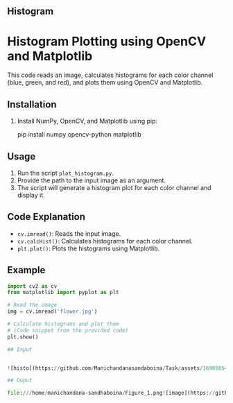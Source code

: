 ## Histogram

# Histogram Plotting using OpenCV and Matplotlib

This code reads an image, calculates histograms for each color channel (blue, green, and red), and plots them using OpenCV and Matplotlib.

## Installation

1. Install NumPy, OpenCV, and Matplotlib using pip:

   pip install numpy opencv-python matplotlib

   
## Usage

1. Run the script `plot_histogram.py`.
2. Provide the path to the input image as an argument.
3. The script will generate a histogram plot for each color channel and display it.

## Code Explanation

- `cv.imread()`: Reads the input image.
- `cv.calcHist()`: Calculates histograms for each color channel.
- `plt.plot()`: Plots the histograms using Matplotlib.

## Example

```python
import cv2 as cv
from matplotlib import pyplot as plt

# Read the image
img = cv.imread('flower.jpg')

# Calculate histograms and plot them
# (Code snippet from the provided code)
plt.show()

## Input


![histo](https://github.com/Manichandanasandaboina/Task/assets/169050542/27d17d45-1587-4285-9317-782e10fa0623)

## Ouput

file:///home/manichandana-sandhaboina/Figure_1.png![image](https://github.com/Manichandanasandaboina/Task/assets/169050542/787f6ec2-99eb-417e-92e4-4df0fb1957aa)





 

 







